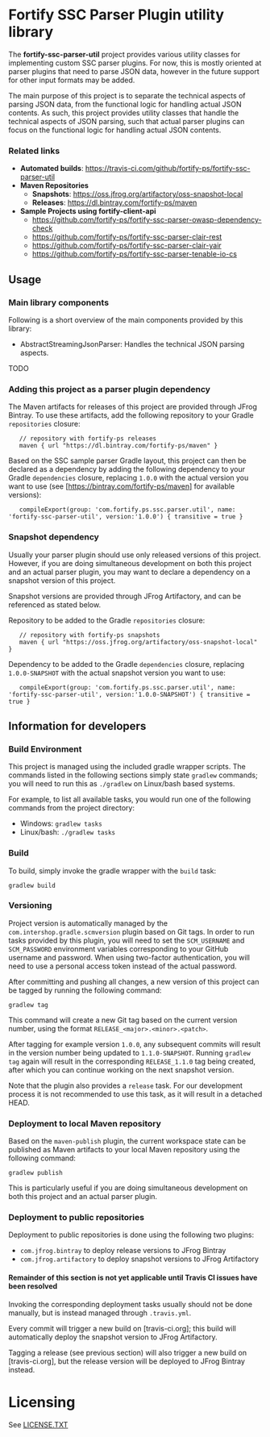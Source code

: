 # Fortify SSC Parser Plugin utility library 

The **fortify-ssc-parser-util** project provides various utility classes 
for implementing custom SSC parser plugins. For now, this is mostly oriented 
at parser plugins that need to parse JSON data, however in the future support 
for other input formats may be added.

The main purpose of this project is to separate the technical aspects of 
parsing JSON data, from the functional logic for handling actual JSON contents.
As such, this project provides utility classes that handle the technical aspects
of JSON parsing, such that actual parser plugins can focus on the functional logic
for handling actual JSON contents.

### Related links

* **Automated builds**: https://travis-ci.com/github/fortify-ps/fortify-ssc-parser-util
* **Maven Repositories**
  * **Snapshots**: https://oss.jfrog.org/artifactory/oss-snapshot-local
  * **Releases**: https://dl.bintray.com/fortify-ps/maven
* **Sample Projects using fortify-client-api**
  * https://github.com/fortify-ps/fortify-ssc-parser-owasp-dependency-check
  * https://github.com/fortify-ps/fortify-ssc-parser-clair-rest
  * https://github.com/fortify-ps/fortify-ssc-parser-clair-yair
  * https://github.com/fortify-ps/fortify-ssc-parser-tenable-io-cs

## Usage

### Main library components

Following is a short overview of the main components provided by this library:

- AbstractStreamingJsonParser: Handles the technical JSON parsing aspects.

TODO

### Adding this project as a parser plugin dependency

The Maven artifacts for releases of this project are provided through 
JFrog Bintray. To use these artifacts, add the following repository
to your Gradle `repositories` closure:

```
   // repository with fortify-ps releases
   maven { url "https://dl.bintray.com/fortify-ps/maven" }
```

Based on the SSC sample parser Gradle layout, this project can then be
declared as a dependency by adding the following dependency to your Gradle
`dependencies` closure, replacing `1.0.0` with the actual version
you want to use (see [https://bintray.com/fortify-ps/maven] for available
versions):

```
   compileExport(group: 'com.fortify.ps.ssc.parser.util', name: 'fortify-ssc-parser-util', version:'1.0.0') { transitive = true }
```

### Snapshot dependency

Usually your parser plugin should use only released versions of this project.
However, if you are doing simultaneous development on both this project and
an actual parser plugin, you may want to declare a dependency on a snapshot
version of this project.

Snapshot versions are provided through JFrog Artifactory, and can be referenced
as stated below.

Repository to be added to the Gradle `repositories` closure:

```
   // repository with fortify-ps snapshots
   maven { url "https://oss.jfrog.org/artifactory/oss-snapshot-local" }
```

Dependency to be added to the Gradle `dependencies` closure, replacing 
`1.0.0-SNAPSHOT` with the actual snapshot version you want to use:

```
   compileExport(group: 'com.fortify.ps.ssc.parser.util', name: 'fortify-ssc-parser-util', version:'1.0.0-SNAPSHOT') { transitive = true }
```


## Information for developers

### Build Environment

This project is managed using the included gradle wrapper scripts.
The commands listed in the following sections simply state `gradlew`
commands; you will need to run this as `./gradlew` on Linux/bash 
based systems.

For example, to list all available tasks, you would run one of the following
commands from the project directory:

- Windows: `gradlew tasks`
- Linux/bash: `./gradlew tasks`

### Build

To build, simply invoke the gradle wrapper with the `build` task:

`gradlew build`

### Versioning

Project version is automatically managed by the `com.intershop.gradle.scmversion`
plugin based on Git tags. In order to run tasks provided by this plugin, you will need
to set the `SCM_USERNAME` and `SCM_PASSWORD` environment variables corresponding
to your GitHub username and password. When using two-factor authentication, you will need
to use a personal access token instead of the actual password. 

After committing and pushing all changes, a new version of this project can be tagged by 
running the following command:

`gradlew tag`

This command will create a new Git tag based on the current version number, using the
format `RELEASE_<major>.<minor>.<patch>`.

After tagging for example version `1.0.0`, any subsequent commits will result
in the version number being updated to `1.1.0-SNAPSHOT`. Running `gradlew tag`
again will result in the corresponding `RELEASE_1.1.0` tag being created, after
which you can continue working on the next snapshot version.

Note that the plugin also provides a `release` task. For our development process it 
is not recommended to use this task, as it will result in a detached HEAD. 

### Deployment to local Maven repository

Based on the `maven-publish` plugin, the current workspace state can be
published as Maven artifacts to your local Maven repository using the following command:

`gradlew publish`

This is particularly useful if you are doing simultaneous development on both this 
project and an actual parser plugin.

### Deployment to public repositories

Deployment to public repositories is done using the following two plugins:

- `com.jfrog.bintray` to deploy release versions to JFrog Bintray
- `com.jfrog.artifactory` to deploy snapshot versions to JFrog Artifactory

#### Remainder of this section is not yet applicable until Travis CI issues have been resolved

Invoking the corresponding deployment tasks usually should not be done manually, 
but is instead managed through `.travis.yml`. 

Every commit will trigger a new build on [travis-ci.org]; this build will automatically 
deploy the snapshot version to JFrog Artifactory.

Tagging a release (see previous section) will also trigger a new build on [travis-ci.org],
but the release version will be deployed to JFrog Bintray instead.  


# Licensing
See [LICENSE.TXT](LICENSE.TXT)